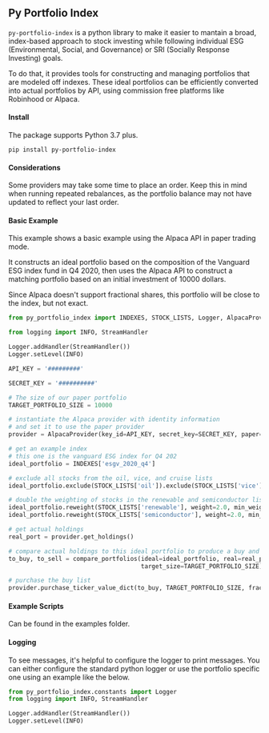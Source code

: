 ## Py Portfolio Index

`py-portfolio-index` is a python library to make it easier to mantain a broad, index-based approach to stock investing
while following individual ESG (Environmental, Social, and Governance) or SRI (Socially Response Investing) goals.

To do that, it provides tools for constructing and managing portfolios that are modeled off indexes. These ideal
portfolios can be efficiently converted into actual portfolios by API, using commission free platforms like Robinhood or
Alpaca.

#### Install

The package supports Python 3.7 plus.

`pip install py-portfolio-index`

#### Considerations

Some providers may take some time to place an order. Keep this in mind when running repeated rebalances, as the
portfolio balance may not have updated to reflect your last order.

#### Basic Example

This example shows a basic example using the Alpaca API in paper trading mode.

It constructs an ideal portfolio based on the composition of the Vanguard ESG index fund in Q4 2020, then uses the
Alpaca API to construct a matching portfolio based on an initial investment of 10000 dollars.

Since Alpaca doesn't support fractional shares, this portfolio will be close to the index, but not exact.

```python
from py_portfolio_index import INDEXES, STOCK_LISTS, Logger, AlpacaProvider, BuyOrder, compare_portfolios, AlpacaProvider

from logging import INFO, StreamHandler

Logger.addHandler(StreamHandler())
Logger.setLevel(INFO)

API_KEY = '#########'

SECRET_KEY = '##########'

# The size of our paper portfolio
TARGET_PORTFOLIO_SIZE = 10000

# instantiate the Alpaca provider with identity information
# and set it to use the paper provider
provider = AlpacaProvider(key_id=API_KEY, secret_key=SECRET_KEY, paper=True)

# get an example index 
# this one is the vanguard ESG index for Q4 202
ideal_portfolio = INDEXES['esgv_2020_q4']

# exclude all stocks from the oil, vice, and cruise lists
ideal_portfolio.exclude(STOCK_LISTS['oil']).exclude(STOCK_LISTS['vice']).exclude(STOCK_LISTS['cruises'])

# double the weighting of stocks in the renewable and semiconductor lists, and set them to a minimum weight of .1%
ideal_portfolio.reweight(STOCK_LISTS['renewable'], weight=2.0, min_weight=.001)
ideal_portfolio.reweight(STOCK_LISTS['semiconductor'], weight=2.0, min_weight=.001)

# get actual holdings
real_port = provider.get_holdings()

# compare actual holdings to this ideal portfolio to produce a buy and sell list
to_buy, to_sell = compare_portfolios(ideal=ideal_portfolio, real=real_port, buy_order=BuyOrder.LARGEST_DIFF_FIRST,
                                     target_size=TARGET_PORTFOLIO_SIZE)

# purchase the buy list
provider.purchase_ticker_value_dict(to_buy, TARGET_PORTFOLIO_SIZE, fractional_shares=False, skip_errored_stocks=True)
```

#### Example Scripts

Can be found in the examples folder.

#### Logging

To see messages, it's helpful to configure the logger to print messages. You can either configure the standard python
logger or use the portfolio specific one using an example like the below.

```python
from py_portfolio_index.constants import Logger
from logging import INFO, StreamHandler

Logger.addHandler(StreamHandler())
Logger.setLevel(INFO)

```



